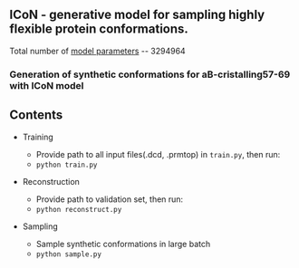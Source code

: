 



## ICoN - generative model for sampling highly flexible protein conformations. 


Total number of [model parameters](https://drive.google.com/file/d/1TuqUo0TqlmM1IThc9_B4M_uDjGPHDL1m/view?usp=drive_link) --  3294964

### Generation of synthetic conformations for aB-cristalling57-69 with ICoN model

## Contents
- Training
  - Provide path to all input files(.dcd, .prmtop) in `train.py`, then run:
  - `python train.py`
  
- Reconstruction
  - Provide path to validation set, then run:
  - `python reconstruct.py`
  
- Sampling
  - Sample synthetic conformations in large batch
  - `python sample.py` 


